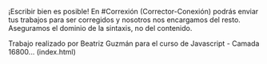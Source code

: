 ¡Escribir bien es posible!
En #Correxión (Corrector-Conexión) podrás enviar tus trabajos para ser corregidos y nosotros nos encargamos del resto. 
Aseguramos el dominio de la sintaxis, no del contenido. 

Trabajo realizado por Beatriz Guzmán para el curso de Javascript - Camada 16800... (index.html)